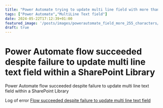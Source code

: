 ```yaml
---
title: "Power Automate trying to update multi line field with more than 255 characters"
tags: ["Power Automate","MultiLine Text field"]
date: 2024-05-22T17:12:39+01:00
featured_image: '/posts/images/powerautomate_field_more_255_characters/changesetting.png'
draft: true
---
```


# Power Automate flow succeeded despite failure to update multi line text field within a SharePoint Library 

Power Automate flow succeeded despite failure to update multi line text field within a SharePoint Library 


Log of error
[Flow succeeded despite failure to update multi line text field](../images/powerautomate_field_more_255_characters/FieldMoreThan255Characters.png)